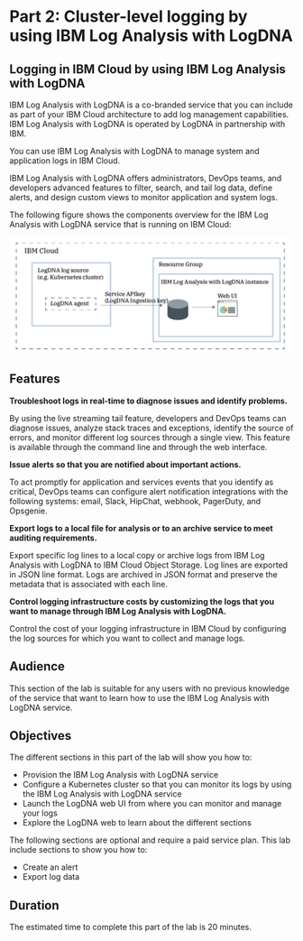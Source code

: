 # Part 2: Cluster-level logging by using IBM Log Analysis with LogDNA

## Logging in IBM Cloud by using IBM Log Analysis with LogDNA

IBM Log Analysis with LogDNA is a co-branded service that you can include as part of your IBM Cloud architecture to add log management capabilities. IBM Log Analysis with LogDNA is operated by LogDNA in partnership with IBM.

You can use IBM Log Analysis with LogDNA to manage system and application logs in IBM Cloud.

IBM Log Analysis with LogDNA offers administrators, DevOps teams, and developers advanced features to filter, search, and tail log data, define alerts, and design custom views to monitor application and system logs.

The following figure shows the components overview for the IBM Log Analysis with LogDNA service that is running on IBM Cloud:

![Components overview of IBM Log Analysis with LogDNA](images/logging_ov.png)

## Features

**Troubleshoot logs in real-time to diagnose issues and identify problems.**

By using the live streaming tail feature, developers and DevOps teams can diagnose issues, analyze stack traces and exceptions, identify the source of errors, and monitor different log sources through a single view. This feature is available through the command line and through the web interface.

**Issue alerts so that you are notified about important actions.**

To act promptly for application and services events that you identify as critical, DevOps teams can configure alert notification integrations with the following systems: email, Slack, HipChat, webhook, PagerDuty, and Opsgenie.

**Export logs to a local file for analysis or to an archive service to meet auditing requirements.**

Export specific log lines to a local copy or archive logs from IBM Log Analysis with LogDNA to IBM Cloud Object Storage. Log lines are exported in JSON line format. Logs are archived in JSON format and preserve the metadata that is associated with each line.

**Control logging infrastructure costs by customizing the logs that you want to manage through IBM Log Analysis with LogDNA.**

Control the cost of your logging infrastructure in IBM Cloud by configuring the log sources for which you want to collect and manage logs.

## Audience

This section of the lab is suitable for any users with no previous knowledge of the service that want to learn how to use the IBM Log Analysis with LogDNA service.

## Objectives

The different sections in this part of the lab will show you how to:

* Provision the IBM Log Analysis with LogDNA service
* Configure a Kubernetes cluster so that you can monitor its logs by using the IBM Log Analysis with LogDNA service
* Launch the LogDNA web UI from where you can monitor and manage your logs
* Explore the LogDNA web to learn about the different sections

The following sections are optional and require a paid service plan. This lab include sections to show you how to:

* Create an alert
* Export log data

## Duration

The estimated time to complete this part of the lab is 20 minutes.
